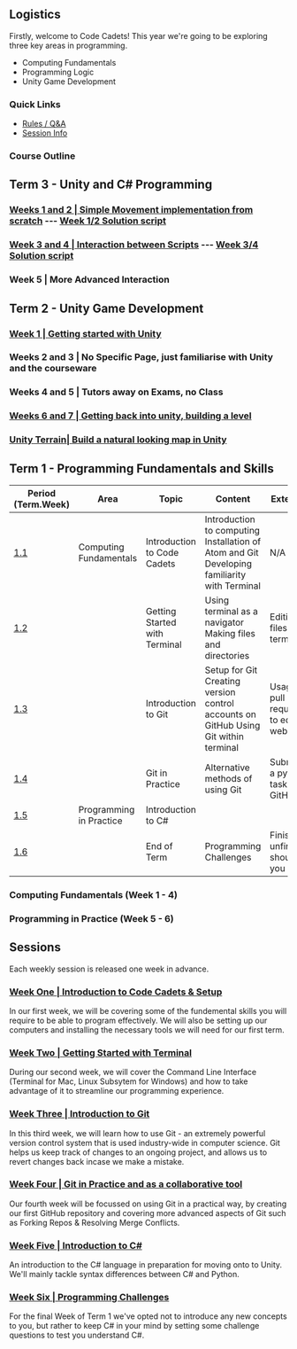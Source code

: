 [//]: # (This is the plan for Year Seven)

## Logistics

Firstly, welcome to Code Cadets! This year we're going to be exploring three key areas in programming.

- Computing Fundamentals
- Programming Logic
- Unity Game Development

### Quick Links

- [Rules / Q&A](guide.md)
- [Session Info](sessions.md)

### Course Outline


## Term 3 - Unity and C# Programming

### [Weeks 1 and 2 | Simple Movement implementation from scratch](playable.md)  --- [Week 1/2 Solution script](SimpleMove.md)


### [Week 3 and 4 | Interaction between Scripts](Interact.md)  --- [Week 3/4 Solution script](Teleport.md)

### Week 5 | More Advanced Interaction

## Term 2 - Unity Game Development

###  [Week 1 | Getting started with Unity](unityintro.html)

### Weeks 2 and 3 | No Specific Page, just familiarise with Unity and the courseware

### Weeks 4 and 5 | Tutors away on Exams, no Class

### [Weeks 6 and 7 | Getting back into unity, building a level](unitylevel.html)

### [Unity Terrain| Build a natural looking map in Unity](unityterrain.html)






## Term 1 - Programming Fundamentals and Skills

| Period (Term.Week) | Area                   | Topic                         | Content                                                                                     | Extension                                   |
|-----|------------------------|-------------------------------|---------------------------------------------------------------------------------------------|---------------------------------------------|
| [1.1](one.md)                | Computing Fundamentals | Introduction to Code Cadets   | Introduction to computing Installation of Atom and Git Developing familiarity with Terminal | N/A                                         |
| [1.2](two.md)                |                        | Getting Started with Terminal | Using terminal as a navigator Making files and directories                                  | Editing files using terminal                |
| [1.3](three.md)                |                        | Introduction to Git           | Setup for Git Creating version control accounts on GitHub Using Git within terminal         | Usage of pull requests to edit this website |
| [1.4](four.md)                |                        | Git in Practice               | Alternative methods of using Git                                                            | Submitting a python task to GitHub          |
| [1.5](five.md)                | Programming in Practice      | Introduction to C#            |                                                                                             |                                             |
| [1.6](six.md) |  | End of Term | Programming Challenges | Finish any unfinished should you wish|

### Computing Fundamentals (Week 1 - 4)

### Programming in Practice (Week 5 - 6)

## Sessions

Each weekly session is released one week in advance.

### [Week One | Introduction to Code Cadets & Setup](one.md)

In our first week, we will be covering some of the fundemental skills you will require to be able to program effectively. We will also be setting up our computers and installing the necessary tools we will need for our first term.

###  [Week Two | Getting Started with Terminal](two.md)

During our second week, we will cover the Command Line Interface (Terminal for Mac, Linux Subsytem for Windows) and how to take advantage of it to streamline our programming experience.

###  [Week Three | Introduction to Git](three.md)

In this third week, we will learn how to use Git - an extremely powerful version control system that is used industry-wide in computer science. Git helps us keep track of changes to an ongoing project, and allows us to revert changes back incase we make a mistake.

###  [Week Four | Git in Practice and as a collaborative tool](four.md)

Our fourth week will be focussed on using Git in a practical way, by creating our first GitHub repository and covering more advanced aspects of Git such as Forking Repos & Resolving Merge Conflicts.

###  [Week Five | Introduction to C#](five.md)

An introduction to the C# language in preparation for moving onto to Unity. We'll mainly tackle syntax differences between C# and Python.

###  [Week Six | Programming Challenges](six.md)

For the final Week of Term 1 we've opted not to introduce any new concepts to you, but rather to keep C# in your mind by setting some challenge questions to test you understand C#.

